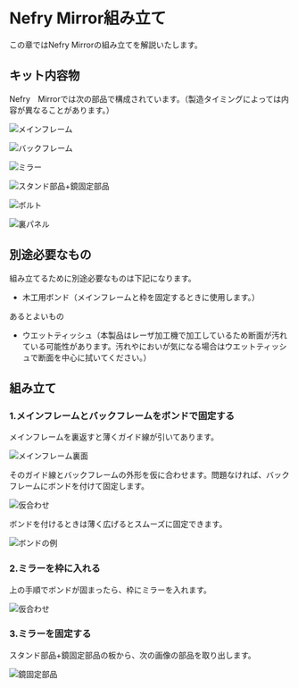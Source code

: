 # Nefry Mirror組み立て

この章ではNefry Mirrorの組み立てを解説いたします。

## キット内容物

Nefry　Mirrorでは次の部品で構成されています。（製造タイミングによっては内容が異なることがあります。）

![メインフレーム](.gitbook/assets/make/parts/mainFrame.jpg)

![バックフレーム](.gitbook/assets/make/parts/backFrame.jpg)

![ミラー](.gitbook/assets/make/parts/mirror.jpg)

![スタンド部品+鏡固定部品](.gitbook/assets/make/parts/standParts.jpg)

![ボルト](.gitbook/assets/make/parts/bolt.jpg)

![裏パネル](.gitbook/assets/make/parts/backpanel.jpg)


##  別途必要なもの

組み立てるために別途必要なものは下記になります。

- 木工用ボンド（メインフレームと枠を固定するときに使用します。）

あるとよいもの

- ウエットティッシュ（本製品はレーザ加工機で加工しているため断面が汚れている可能性があります。汚れやにおいが気になる場合はウエットティッシュで断面を中心に拭いてください。）

## 組み立て

### 1.メインフレームとバックフレームをボンドで固定する

メインフレームを裏返すと薄くガイド線が引いてあります。

![メインフレーム裏面](.gitbook/assets/make/procedure/mainframe1.jpg)

そのガイド線とバックフレームの外形を仮に合わせます。問題なければ、バックフレームにボンドを付けて固定します。

![仮合わせ](.gitbook/assets/make/procedure/mainframe2.jpg)

ボンドを付けるときは薄く広げるとスムーズに固定できます。

![ボンドの例](.gitbook/assets/make/procedure/mainframe3.jpg)

### 2.ミラーを枠に入れる

上の手順でボンドが固まったら、枠にミラーを入れます。

![仮合わせ](.gitbook/assets/make/procedure/mirror1.jpg)

### 3.ミラーを固定する

スタンド部品+鏡固定部品の板から、次の画像の部品を取り出します。

![鏡固定部品](.gitbook/assets/make/procedure/mirrorframe1.jpg)